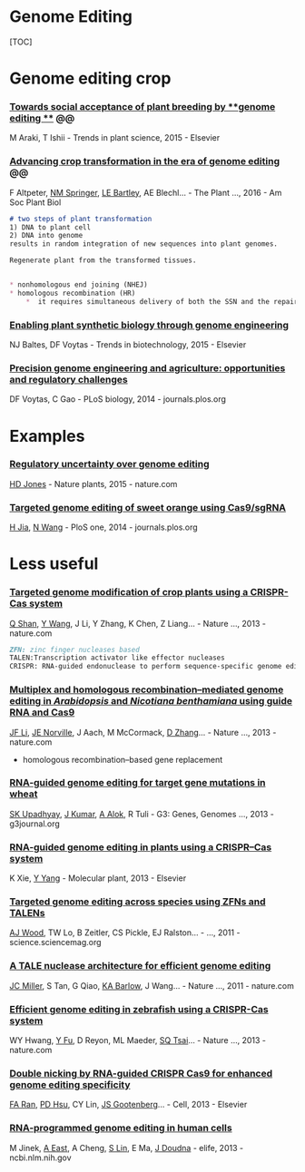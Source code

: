 # Genome Editing 

[TOC]





# Genome editing crop



### [Towards social acceptance of plant breeding by **genome editing **](https://www.sciencedirect.com/science/article/pii/S1360138515000291) @@

M Araki, T Ishii - Trends in plant science, 2015 - Elsevier



### [Advancing **crop** transformation in the era of **genome editing**](http://www.plantcell.org/content/28/7/1510.short) @@

F Altpeter, [NM Springer](https://scholar.google.com/citations?user=11RguYAAAAAJ&hl=en&oi=sra), [LE Bartley](https://scholar.google.com/citations?user=ymob_vsAAAAJ&hl=en&oi=sra), AE Blechl… - The Plant …, 2016 - Am Soc Plant Biol

```markdown
# two steps of plant transformation
1) DNA to plant cell 
2) DNA into genome
results in random integration of new sequences into plant genomes.

Regenerate plant from the transformed tissues. 


* nonhomologous end joining (NHEJ)
* homologous recombination (HR)
	*  it requires simultaneous delivery of both the SSN and the repair template

```

### [Enabling plant synthetic biology through genome engineering](https://www.sciencedirect.com/science/article/pii/S0167779914002376)

NJ Baltes, DF Voytas - Trends in biotechnology, 2015 - Elsevier





### [Precision genome engineering and agriculture: opportunities and regulatory challenges](http://journals.plos.org/plosbiology/article?id=10.1371/journal.pbio.1001877)

DF Voytas, C Gao - PLoS biology, 2014 - journals.plos.org





# **Examples**

### [Regulatory uncertainty over **genome editing**](https://www.nature.com/articles/nplants201411?beta=false)

[HD Jones](https://scholar.google.com/citations?user=5TXBJPAAAAAJ&hl=en&oi=sra) - Nature plants, 2015 - nature.com

### [Targeted **genome editing** of sweet orange using Cas9/sgRNA](http://journals.plos.org/plosone/article?id=10.1371/journal.pone.0093806)

[H Jia](https://scholar.google.com/citations?user=slY1BF4AAAAJ&hl=en&oi=sra), [N Wang](https://scholar.google.com/citations?user=Owf0xG8AAAAJ&hl=en&oi=sra) - PloS one, 2014 - journals.plos.org



# Less useful

### [Targeted **genome** modification of **crop** plants using a CRISPR-Cas system](https://www.nature.com/nbt/journal/v31/n8/full/nbt.2650.html)

[Q Shan](https://scholar.google.com/citations?user=1uvVEuwAAAAJ&hl=en&oi=sra), [Y Wang](https://scholar.google.com/citations?user=sZUNRaQAAAAJ&hl=en&oi=sra), J Li, Y Zhang, K Chen, Z Liang… - Nature …, 2013 - nature.com

```markdown
ZFN: zinc finger nucleases based 
TALEN:Transcription activator like effector nucleases
CRISPR: RNA-guided endonuclease to perform sequence-specific genome editing
```



### [Multiplex and homologous recombination–mediated **genome editing** in *Arabidopsis* and *Nicotiana benthamiana* using guide RNA and Cas9](https://www.nature.com/articles/nbt.2654.pdf?origin=ppub)

[JF Li](https://scholar.google.com/citations?user=F3WNkWgAAAAJ&hl=en&oi=sra), [JE Norville](https://scholar.google.com/citations?user=cxkQdzkAAAAJ&hl=en&oi=sra), J Aach, M McCormack, [D Zhang](https://scholar.google.com/citations?user=cdzVY_QAAAAJ&hl=en&oi=sra)… - Nature …, 2013 - nature.com

- homologous recombination–based gene replacement



### [RNA-guided **genome editing** for target gene mutations in wheat](http://www.g3journal.org/user/logout?current=node/459595)

[SK Upadhyay](https://scholar.google.com/citations?user=Wpt8dG0AAAAJ&hl=en&oi=sra), [J Kumar](https://scholar.google.com/citations?user=blaTkqkAAAAJ&hl=en&oi=sra), [A Alok](https://scholar.google.com/citations?user=Xn9kKIQAAAAJ&hl=en&oi=sra), R Tuli - G3: Genes, Genomes …, 2013 - g3journal.org





### [RNA-guided **genome editing** in plants using a CRISPR–Cas system](https://www.sciencedirect.com/science/article/pii/S167420521460277X)

K Xie, [Y Yang](https://scholar.google.com/citations?user=Rgvd2Q8AAAAJ&hl=en&oi=sra) - Molecular plant, 2013 - Elsevier

### [Targeted **genome editing** across species using ZFNs and TALENs](http://science.sciencemag.org/content/333/6040/307.short)

[AJ Wood](https://scholar.google.com/citations?user=LL-4dkMAAAAJ&hl=en&oi=sra), TW Lo, B Zeitler, CS Pickle, EJ Ralston… - …, 2011 - science.sciencemag.org



### [A TALE nuclease architecture for efficient **genome editing**](https://www.nature.com/articles/nbt.1755)

[JC Miller](https://scholar.google.com/citations?user=VYYLUPoAAAAJ&hl=en&oi=sra), S Tan, G Qiao, [KA Barlow](https://scholar.google.com/citations?user=LvOO0UgAAAAJ&hl=en&oi=sra), J Wang… - Nature …, 2011 - nature.com



### [Efficient **genome editing** in zebrafish using a CRISPR-Cas system](https://www.nature.com/articles/nbt.2501)

WY Hwang, [Y Fu](https://scholar.google.com/citations?user=NDKarA0AAAAJ&hl=en&oi=sra), D Reyon, ML Maeder, [SQ Tsai](https://scholar.google.com/citations?user=H1QUoW8AAAAJ&hl=en&oi=sra)… - Nature …, 2013 - nature.com



### [Double nicking by RNA-guided CRISPR Cas9 for enhanced **genome editing** specificity](https://www.sciencedirect.com/science/article/pii/S0092867413010155)

[FA Ran](https://scholar.google.com/citations?user=uUN8v68AAAAJ&hl=en&oi=sra), [PD Hsu](https://scholar.google.com/citations?user=LhnU_joAAAAJ&hl=en&oi=sra), CY Lin, [JS Gootenberg](https://scholar.google.com/citations?user=H7jzYrQAAAAJ&hl=en&oi=sra)… - Cell, 2013 - Elsevier



### [RNA-programmed **genome editing** in human cells](https://www.ncbi.nlm.nih.gov/pmc/articles/PMC3557905/)

M Jinek, [A East](https://scholar.google.com/citations?user=PPqbvvUAAAAJ&hl=en&oi=sra), A Cheng, [S Lin](https://scholar.google.com/citations?user=95-e9ogAAAAJ&hl=en&oi=sra), E Ma, [J Doudna](https://scholar.google.com/citations?user=YO5XSXwAAAAJ&hl=en&oi=sra) - elife, 2013 - ncbi.nlm.nih.gov

